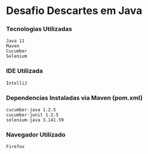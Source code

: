 # Desafio Descartes em Java

### Tecnologias Utilizadas
  ```
  Java 11 
  Maven
  Cucumber
  Selenium
  ``` 

### IDE Utilizada
  ```
  IntelliJ
  ```
  
### Dependencias Instaladas via Maven (pom.xml)
  ```
  cucumber-java 1.2.5
  cucumber-junit 1.2.5
  selenium-java 3.141.59
  ```

### Navegador Utilizado
  ```
  Firefox
  ```